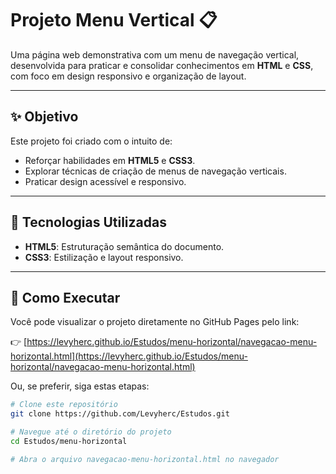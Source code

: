 # Projeto Menu Vertical 📋

Uma página web demonstrativa com um menu de navegação vertical, desenvolvida para praticar e consolidar conhecimentos em **HTML** e **CSS**, com foco em design responsivo e organização de layout.

---

## ✨ Objetivo

Este projeto foi criado com o intuito de:

- Reforçar habilidades em **HTML5** e **CSS3**.
- Explorar técnicas de criação de menus de navegação verticais.
- Praticar design acessível e responsivo.

---

## 🧰 Tecnologias Utilizadas

- **HTML5**: Estruturação semântica do documento.
- **CSS3**: Estilização e layout responsivo.

---

## 🚀 Como Executar

Você pode visualizar o projeto diretamente no GitHub Pages pelo link:

👉 [https://levyherc.github.io/Estudos/menu-horizontal/navegacao-menu-horizontal.html](https://levyherc.github.io/Estudos/menu-horizontal/navegacao-menu-horizontal.html)

Ou, se preferir, siga estas etapas:

```bash
# Clone este repositório
git clone https://github.com/Levyherc/Estudos.git

# Navegue até o diretório do projeto
cd Estudos/menu-horizontal

# Abra o arquivo navegacao-menu-horizontal.html no navegador

